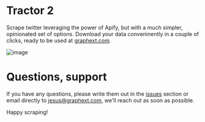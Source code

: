 # Tractor 2

Scrape twitter leveraging the power of Apify, but with a much simpler, opinionated set of options. Download your data conveninently in a couple of clicks, ready to be used at [graphext.com](https://graphext.com).

![image](https://github.com/user-attachments/assets/741de1d4-1019-41b3-b331-effbb38918f3)

# Questions, support

If you have any questions, please write them out in the [issues](https://github.com/jesi-rgb/tractor2.0/issues?q=sort%3Aupdated-desc+is%3Aissue+is%3Aopen) section or email directly to [jesus@graphext.com](mailto:jesus@graphext.com), we'll reach out as soon as possible.

Happy scraping!
